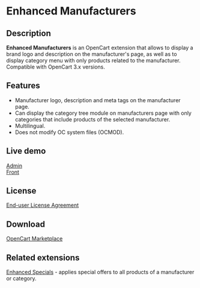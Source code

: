 # Enhanced Manufacturers

## Description
**Enhanced Manufacturers** is an OpenCart extension that allows to display a brand logo and description on the manufacturer's page, as well as to display category menu with only products related to the manufacturer.  
Compatible with OpenCart 3.x versions.

## Features
* Manufacturer logo, description and meta tags on the manufacturer page.
* Can display the category tree module on manufacturers page with only categories that include products of the selected manufacturer.
* Multilingual.
* Does not modify OC system files (OCMOD).

## Live demo
[Admin](http://ocmod.freevar.com/oc3020/a/admin/index.php?route=extension/module/enhanced_manufacturers)  
[Front](http://ocmod.freevar.com/oc3020/a/apple)

## License
[End-user License Agreement](https://raw.githubusercontent.com/ocmod-space/ocmod-enhanced-manufacturers/main/EULA.txt)

## Download
[OpenCart Marketplace](https://www.opencart.com/index.php?route=marketplace/extension/info&extension_id=41991)

## Related extensions
[Enhanced Specials](https://www.opencart.com/index.php?route=marketplace/extension/info&extension_id=43136) - applies special offers to all products of a manufacturer or category.  
